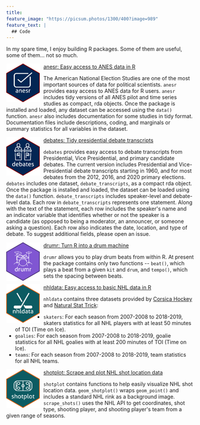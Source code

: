 ```yaml
---
title: 
feature_image: "https://picsum.photos/1300/400?image=989"
feature_text: |
  ## Code
---
```


In my spare time, I enjoy building R packages. Some of them are useful, some of them... not so much. 

<img src="/man/figures/anesr.png" align="left" width=90 style="float:left; padding-right:10px" />[anesr: Easy access to ANES data in R](https://github.com/jamesmartherus/anesr)

The American National Election Studies are one of the most important sources of data for political scientists. `anesr` provides easy access to ANES data for R users. `anesr` includes tidy versions of all ANES pilot and time series studies as compact, rda objects. Once the package is installed and loaded, any dataset can be accessed using the `data()` function. `anesr` also includes documentation for some studies in tidy format. Documentation files include descriptions, coding, and marginals or summary statistics for all variables in the dataset.

<img src="/man/figures/debates.png" align="left" width=90 style="float:left; padding-right:10px" />[debates: Tidy presidential debate transcripts](https://github.com/jamesmartherus/debates)

`debates` provides easy access to debate transcripts from Presidential, Vice Presidential, and primary candidate debates. The current version includes Presidential and Vice-Presidential debate transcripts starting in 1960, and for most debates from the 2012, 2016, and 2020 primary elections. `debates` includes one dataset, `debate_transcripts`, as a compact rda object. Once the package is installed and loaded, the dataset can be loaded using the `data()` function. `debate_transcripts` includes speaker-level and debate-level data. Each row in `debate_transcripts` represents one statement. Along with the text of the statement, each row includes the speaker's name and an indicator variable that identifies whether or not the speaker is a candidate (as opposed to being a moderator, an announcer, or someone asking a question). Each row also indicates the date, location, and type of debate. To suggest additional fields, please open an issue.

<img src="/man/figures/drumr.png" align="left" width=90 style="float:left; padding-right:10px" />[drumr: Turn R into a drum machine](https://github.com/jamesmartherus/drumr)

`drumr` allows you to play drum beats from within R. At present the package contains only two functions -- `beat()`, which plays a beat from a given `kit` and `drum`, and `tempo()`, which sets the spacing between beats.

<img src="/man/figures/nhldata.png" align="left" width=90 style="float:left; padding-right:10px" />[nhldata: Easy access to basic NHL data in R](https://github.com/jamesmartherus/nhldata)

`nhldata` contains three datasets provided by [Corsica Hockey](https://www.corsicahockey.com/) and [Natural Stat Trick](https://www.naturalstattrick.com/):

* `skaters`: For each season from 2007-2008 to 2018-2019, skaters statistics for all NHL players with at least 50 minutes of TOI (Time on Ice).
* `goalies`: For each season from 2007-2008 to 2018-2019, goalie statistics for all NHL goalies with at least 200 minutes of TOI (Time on Ice).
* `teams`: For each season from 2007-2008 to 2018-2019, team statistics for all NHL teams.

<img src="/man/figures/shotplot.png" align="left" width=90 style="float:left; padding-right:10px" />[shotplot: Scrape and plot NHL shot location data](https://github.com/jamesmartherus/shotplot)

`shotplot` contains functions to help easily visualize NHL shot location data. `geom_shotplot()` wraps `geom_point()` and includes a standard NHL rink as a background image. `scrape_shots()` uses the NHL API to get coordinates, shot type, shooting player, and shooting player's team from a given range of seasons.